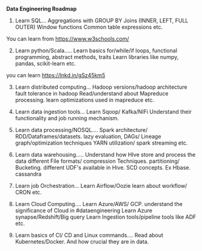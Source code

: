 **Data Engineering Roadmap**

1. Learn SQL...
Aggregations with GROUP BY
Joins (INNER, LEFT, FULL OUTER)
Window functions
Common table expressions etc.

You can learn from https://www.w3schools.com/

2. Learn python/Scala.....
Learn basics for/while/if loops,
functional programming, abstract methods, traits 
Learn libraries like numpy, pandas, scikit-learn etc.

you can learn https://lnkd.in/gSz45km5

3. Learn distributed computing...
Hadoop versions/hadoop architecture
fault tolerance in hadoop
Read/understand about Mapreduce processing.
learn optimizations used in mapreduce etc.

4. Learn data ingestion tools...
Learn Sqoop/ Kafka/NIFi
Understand their functionality and job running mechanism.

5. Learn data processing/NOSQL....
Spark architecture/ RDD/Dataframes/datasets.
lazy evaluation, DAGs/ Lineage graph/optimization techniques
YARN utilization/ spark streaming etc.

6. Learn data warehousing.....
Understand how HIve store and process the data
different File formats/ compression Techniques.
partitioning/ Bucketing.
different UDF's available in Hive.
SCD concepts.
Ex Hbase. cassandra

7. Learn job Orchestration...
Learn Airflow/Oozie
learn about workflow/ CRON etc.

8. Learn Cloud Computing....
Learn Azure/AWS/ GCP.
understand the significance of Cloud in #dataengineering 
Learn Azure synapse/Redshift/Big query
Learn Ingestion tools/pipeline tools like ADF etc.

9. Learn basics of CI/ CD and Linux commands....
Read about Kubernetes/Docker. And how crucial they are in data.
